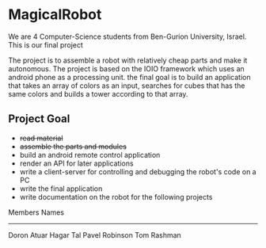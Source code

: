 MagicalRobot
============

We are 4 Computer-Science students from Ben-Gurion University, Israel.
This is our final project 

The project is to assemble a robot with relatively cheap parts and make it autonomous.
The project is based on the IOIO framework which uses an android phone as a processing unit.
the final goal is to build an application that takes an array of colors as an input, 
searches for cubes that has the same colors and builds a tower according to that array.

Project Goal
------------
<ul>
	<li><del>read material </del></li>
	<li><del>assemble the parts and modules</del></li>
	<li>build an android remote control application</li>
	<li>render an API for later applications</li>
	<li>write a client-server for controlling and debugging the robot's code on a PC</li>
	<li>write the final application</li>
	<li>write documentation on the robot for the following projects</li>
</ul>

Members Names
*************
Doron Atuar
Hagar Tal
Pavel Robinson
Tom Rashman
